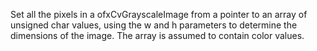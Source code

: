 Set all the pixels in a ofxCvGrayscaleImage from a pointer to an array of unsigned char values, using the w and h parameters to determine the dimensions of the image. The array is assumed to contain color values.
